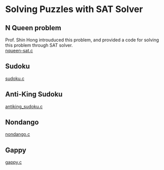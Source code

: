 # Solving Puzzles with SAT Solver
## N Queen problem
Prof. Shin Hong introuduced this problem, and provided a code for solving this problem through SAT solver. <br/>
[nqueen-sat.c](https://github.com/withalliam/Discrete_Mathematics/blob/main/PA1/nqueen-sat.c) <br/>

## Sudoku
[sudoku.c](https://github.com/withalliam/Discrete_Mathematics/blob/main/PA1/sudoku.c) <br/>

## Anti-King Sudoku
[antiking_sudoku.c](https://github.com/withalliam/Discrete_Mathematics/blob/main/PA1/antiking_sudoku.c) <br/>

## Nondango
[nondango.c](https://github.com/withalliam/Discrete_Mathematics/blob/main/PA1/nondango.c) <br/>

## Gappy
[gappy.c](https://github.com/withalliam/Discrete_Mathematics/blob/main/PA1/gappy.c) <br/>

